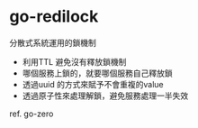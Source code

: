 # go-redilock
分散式系統運用的鎖機制

*   利用TTL 避免沒有釋放鎖機制
*   哪個服務上鎖的，就要哪個服務自己釋放鎖
*   透過uuid 的方式來賦予不會重複的value
*   透過原子性來處理解鎖，避免服務處理一半失效

ref. go-zero